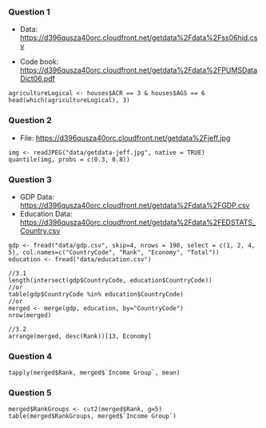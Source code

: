 ### Question 1

* Data: https://d396qusza40orc.cloudfront.net/getdata%2Fdata%2Fss06hid.csv

* Code book: https://d396qusza40orc.cloudfront.net/getdata%2Fdata%2FPUMSDataDict06.pdf

```{r}
agricultureLogical <- houses$ACR == 3 & houses$AGS == 6
head(which(agricultureLogical), 3)
```


### Question 2

* File: https://d396qusza40orc.cloudfront.net/getdata%2Fjeff.jpg

```{r}
img <- readJPEG("data/getdata-jeff.jpg", native = TRUE)
quantile(img, probs = c(0.3, 0.8))
```


### Question 3

* GDP Data: https://d396qusza40orc.cloudfront.net/getdata%2Fdata%2FGDP.csv
* Education Data: https://d396qusza40orc.cloudfront.net/getdata%2Fdata%2FEDSTATS_Country.csv

```{r}
gdp <- fread("data/gdp.csv", skip=4, nrows = 190, select = c(1, 2, 4, 5), col.names=c("CountryCode", "Rank", "Economy", "Total"))
education <- fread("data/education.csv")

//3.1
length(intersect(gdp$CountryCode, education$CountryCode))
//or
table(gdp$CountryCode %in% education$CountryCode)
//or
merged <- merge(gdp, education, by="CountryCode")
nrow(merged)

//3.2
arrange(merged, desc(Rank))[13, Economy]
```

### Question 4

```{r}
tapply(merged$Rank, merged$`Income Group`, mean)
```

### Question 5

```{r}
merged$RankGroups <- cut2(merged$Rank, g=5)
table(merged$RankGroups, merged$`Income Group`)
```
